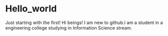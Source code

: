 # Hello_world
Just starting with the first!
Hi beings!
          I am new to github.I am a student in a engineering college studying in Information Science stream.
